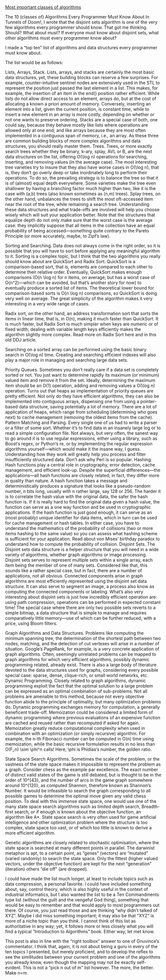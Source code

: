 [Most important classes of algorithms](https://hbfs.wordpress.com/2008/12/23/the-10-classes-of-algorithms-every-programmer-must-know-about/)


The 10 (classes of) Algorithms Every Programmer Must Know About
In Tunnels of Doom!, I wrote that the disjoint sets algorithm is one of the very few algorithms every programmer should know. That got me thinking. Should? What about must? If everyone must know about disjoint sets, what other algorithms must every programmer know about?

I made a “top ten” list of algorithms and data structures every programmer must know about.


The list would be as follows:

Lists, Arrays, Stack. Lists, arrays, and stacks are certainly the most basic data structures, yet, these building blocks can reserve a few surprises. For example, counter-intuitive sentinel nodes are extensively used in the STL to represent the position just passed the last element in a list. This makes, for example, the insertion of an item in the end() position rather efficient. While lists do not allow direct access to an element, arrays do, but at the cost of allocating a known a priori amount of memory. Conversely, inserting an element into a list, given the current position, is constant time, while to insert a new element in an array is more costly, depending on whether or not one wants to preserve ordering. Stacks are a special case of both, one could say, because they behave mostly like lists where operations are allowed only at one end; and like arrays because they are most often implemented in a contiguous span of memory, i.e., an array. As these three are common building blocks of more complex algorithms and data structures, you should really master them.
Trees. Trees, or more exactly search trees whether they be binary, k-ary, splay, AVL or B, are the next data structures on the list, offering O(\log n) operations for searching, inserting, and removing values (in the average case). The most interesting tree varieties try to insure that they also have worse cases in O(\log n), that is, they don’t go overly deep or take inordinately long to perform their operations. To do so, the prevailing strategy is to balance the tree so that it is of (almost) equal depth everywhere. Some varieties make the tree even shallower by having a branching factor much higher than two, like it is the case with (a,b) trees (also known sometimes as (n,m) trees). Splay trees, on the other hand, unbalances the trees to shift the most oft-accessed item near the root of the tree, while remaining a search tree.
Understanding these data structures and what trade-offs are involved will help you choose wisely which will suit your application better. Note that the structures that equalize depth do not only make sure that the worst case is the average case: they implicitly suppose that all items in the collection have an equal probability of being accessed—something quite contrary to the Pareto Principle (or more accurately, maybe, to Zipf’s law).

Sorting and Searching. Data does not always come in the right order, so it is possible that you will have to sort before applying any meaningful algorithm to it. Sorting is a complex topic, but I think that the two algorithms you really should know about are QuickSort and Radix Sort.
QuickSort is a comparison-based sort, that is, elements are compared to each other to determine their relative order. Eventually, QuickSort makes enough comparisons (O(n \log n) for n items, on average, but has a worst case of O(n^2)—which can be avoided, but that’s another story for now) to eventually produce a sorted list of items. The theoretical lower bound for comparison-based sorts is O(n \log n) comparisons, so QuickSort is doing very well on average. The great simplicity of the algorithm makes it very interesting in a very wide range of cases.

Radix sort, on the other hand, an address transformation sort that sorts the items in linear time, that is, in O(n), making it much faster than QuickSort. It is much faster, but Radix Sort is much simpler when keys are numeric or of fixed width; dealing with variable length keys efficiently makes the algorithm slightly more complex. Read more on Radix Sort here and in this old DDJ article.

Searching on a sorted array can be performed using the basic binary search in O(\log n) time. Creating and searching efficient indexes will also play a major role in managing and searching large data sets.

Priority Queues. Sometimes you don’t really care if a data set is completely sorted or not. You just want to determine rapidly its maximum (or minimum) valued item and remove it from the set. Ideally, determining the maximum item should be an O(1) operation, adding and removing values a O(\log n) operation. Turns out that heaps as implementation of priority queues are pretty efficient. Not only do they have efficient algorithms, they can also be implemented into contiguous arrays, dispensing one from using a pointer-based data structure, saving potentially a lot of memory. There are a lot of application of heaps, which range from scheduling (determining who goes next) to cache management (removing the oldest items from the cache).
Pattern Matching and Parsing. Every single one of us had to write a parser or a filter of some sort. Whether it’s to find data in an insanely large log or to read a simple configuration file. Not always, but very often, the sanest way to go around it is to use regular expressions, either using a library, such as Boost‘s regex, or Python‘s re, or by implementing the regular expression algorithms yourself—which would make it the insane way, I guess. Understanding how they work will greatly help you process and filter insufficiently structured data. Don’t ask why Perl is so popular.
Hashing. Hash functions play a central role in cryptography, error detection, cache management, and efficient look-up. Despite the superficial differences—the applications—all hash functions are closely related; in fact, they differ more in quality than nature. A hash function takes a message and deterministically produces a signature that looks like a pseudo-random number, n bits long, usually with n rather large, say 128 or 256. The harder it is to correlate the hash value with the original data, the safer the hash function is. If it is really hard to find the original data given a hash value, the function can serve as a one way function and be used in cryptographic applications. If the hash function is just good enough, it can serve as an (most probably) unique identifier for data items, which in turn can be used for cache management or hash tables. In either case, you have to understand the mathematics of the probability of collisions (two or more items hashing to the same value) so you can assess what hashing scheme is sufficient for your application. Read about von Mises’ birthday paradox to understand how to compute the probability of collision.
Disjoint Sets. The Disjoint sets data structure is a helper structure that you will need in a wide variety of algorithms, whether graph algorithms or image processing. Disjoint sets serves to represent multiple sets within a single array, each item being the member of one of many sets. Considered like that, this sounds like a rather special case, but in fact, there are a number of applications, not all obvious. Connected components arise in graph algorithms are most efficiently represented using the disjoint set data structure. It can also serve to segment an image, a process also know as computing the connected components or labeling. What’s also very interesting about disjoint sets is just how incredibly efficient operation are: using path compression, operations can be performed in expected constant time!
The special case where there are only two possible sets reverts to a simple bitmap, a data structure that is simple to manage and requires comparatively little memory—use of which can be further reduced, with a price, using Bloom filters.

Graph Algorithms and Data Structures. Problems like computing the minimum spanning tree, the determination of the shortest path between two nodes, matching, and the detection of cut vertexes will arise in a number of situation. Google’s PageRank, for example, is a very concrete application of graph algorithms. Often, seemingly unrelated problems can be mapped to graph algorithms for which very efficient algorithms, possibly dynamic programming related, already exist. There is also a large body of literature devoted to the data structures used for graphs, considering every possible special case: sparse, dense, clique-rich, or small world networks, etc.
Dynamic Programming. Closely related to graph algorithms, dynamic programming exploit the fact that the optimal solution to a large problem can be expressed as an optimal combination of sub-problems. Not all problems are amenable to this method, because not every objective function abide to the principle of optimality, but many optimization problems do. Dynamic programming exchanges memory for computation, a generally beneficent trade-off.
Memoization could be considered a limited form of dynamic programming where previous evaluations of an expensive function are cached and reused rather than recomputed if asked for again. Memoization greatly reduce computational complexity when used in combination with an optimization (or simply recursive) algorithm. For example, the n-th Fibonacci number can be computed in O(n) time using memoization, while the basic recursive formulation results in no less than O(F_n) \sim \phi^n calls! Here, \phi is Phidias‘s number, the golden ratio.

State Space Search Algorithms. Sometimes the scale of the problem, or the vastness of the state space makes it impossible to represent the problem as a graph. Consider chess as the example par excellence. The exact number of distinct valid states of the game is still debated, but is thought to be in the order of 10^{43}, and the number of arcs in the game graph somewhere around 10^{120}, as computed Shannon, therefore known as Shannon’s Number. It would be infeasible to search the graph corresponding to all possible games to determine the optimal move given any valid chess position. To deal with this immense state space, one would use one of the many state space search algorithms such as limited depth search, Breadth-first search, or if enough is known about the objective function, an algorithm like A*.
State space search is very often used for game artificial intelligence and other optimization problem where the structure is too complex, state space too vast, or of which too little is known to derive a more efficient algorithm.

Genetic algorithms are closely related to stochastic optimisation, where the state space is searched at many different points in parallel. The darwinist metaphor is apt, to a certain point, as “genes” (vectors) are “mutated” (varied randomly) to search the state space. Only the fittest (higher valued vectors, under the objective function) are kept for the next “generation” (iteration) others “die off” (are dropped).

I could have made the list much longer, at least to include topics such as data compression, a personal favorite. I could have included something about, say, control theory, which is also highly useful in the context of industrial informatics, but I also wanted the list to be a Ten Commandments type list (without the guilt and the vengeful God thing), something that would be easy to remember and that would apply to most programmers out there. Of course, you just read those and are thinking “why didn’t talked of XYZ”. Maybe I did miss something important; it may also be that “XYZ” is more of a niche topic than you think. I cannot think of this list as authoritative in any way; yet, it follows more or less closely what you will find a typical “Introduction to Algorithms” book. Either way, let met know.

This post is also in line with the “right toolbox” answer to one of Gnuvince’s commentator. I think that, again, it is not about being a guru in every of the ten topics I presented, but merely proficient, and to develop the reflex to see the similitudes between your current problem and one of the algorithms you already know, even though the mapping may not be exactly self-evident. This is not a “pick n out of m” list however. The more, the better. Make n=m.